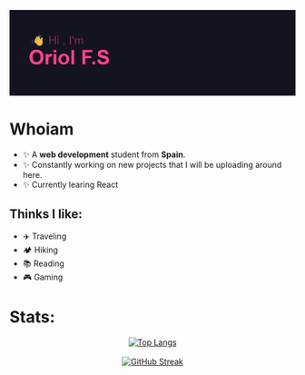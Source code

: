 [![MasterHead](header.png)](https://github.com/OriolFiblaSancho)

# Whoiam
- ✨ A <b>web development</b> student from <b>Spain</b>. 
- ✨ Constantly working on new projects that I will be uploading around here.
- ✨ Currently learing React

## Thinks I like:
- ✈️ Traveling
- 🏕️ Hiking
- 📚 Reading
- 🎮 Gaming


# Stats:
<div align="center">
  <a href="https://github.com/anuraghazra/github-readme-stats">
    <img src="https://github-readme-stats.vercel.app/api/top-langs/?username=OriolFiblaSancho&layout=compact&theme=radical" alt="Top Langs">
  </a>
  <br><br>
  <a href="https://git.io/streak-stats">
    <img src="https://streak-stats.demolab.com?user=OriolFiblaSancho&theme=radical" alt="GitHub Streak">
  </a>
</div>



